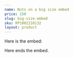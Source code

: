 ```yaml
---
name: Nuts on a big size embed
price: 150
slug: big-size-embed
sku: RP1802210132
layout: product
---
```


Here is the embed:


<div id='product-component-11670170d8f'></div>
<script type="text/javascript">
/*<![CDATA[*/

(function () {
  var scriptURL = 'https://sdks.shopifycdn.com/buy-button/latest/buy-button-storefront.min.js';
  if (window.ShopifyBuy) {
    if (window.ShopifyBuy.UI) {
      ShopifyBuyInit();
    } else {
      loadScript();
    }
  } else {
    loadScript();
  }

  function loadScript() {
    var script = document.createElement('script');
    script.async = true;
    script.src = scriptURL;
    (document.getElementsByTagName('head')[0] || document.getElementsByTagName('body')[0]).appendChild(script);
    script.onload = ShopifyBuyInit;
  }

  function ShopifyBuyInit() {
    var client = ShopifyBuy.buildClient({
      domain: 'linkitchen.myshopify.com',
      apiKey: '26a343d31f3b31b44a5f0f4f2d3920e5',
      appId: '6',
    });

    ShopifyBuy.UI.onReady(client).then(function (ui) {
      ui.createComponent('product', {
        id: [508413542460],
        node: document.getElementById('product-component-11670170d8f'),
        moneyFormat: '%24%7B%7Bamount%7D%7D',
        options: {
  "product": {
    "layout": "horizontal",
    "variantId": "all",
    "width": "100%",
    "contents": {
      "img": false,
      "imgWithCarousel": true,
      "variantTitle": false,
      "description": true,
      "buttonWithQuantity": true,
      "button": false,
      "quantity": false
    },
    "text": {
      "button": "AGREGA AL CARRITO"
    },
    "styles": {
      "product": {
        "text-align": "right",
        "@media (min-width: 601px)": {
          "max-width": "100%",
          "margin-left": "0",
          "margin-bottom": "50px"
        }
      },
      "button": {
        "background-color": "#7d57b6",
        "color": "#dffdf6",
        "font-family": "Playfair Display, serif",
        "font-size": "18px",
        "padding-top": "17px",
        "padding-bottom": "17px",
        "padding-left": "50px",
        "padding-right": "50px",
        ":hover": {
          "background-color": "#714ea4",
          "color": "#dffdf6"
        },
        "border-radius": "30px",
        "font-weight": "bold",
        ":focus": {
          "background-color": "#714ea4"
        }
      },
      "variantTitle": {
        "font-family": "Strait, sans-serif",
        "font-size": "17px",
        "font-weight": "bold"
      },
      "title": {
        "font-family": "Source Sans Pro, sans-serif",
        "font-size": "34px"
      },
      "description": {
        "font-size": "17px",
        "font-family": "Strait, sans-serif",
        "font-weight": "bold"
      },
      "price": {
        "font-family": "Strait, sans-serif",
        "font-weight": "bold"
      },
      "quantityInput": {
        "font-size": "18px",
        "padding-top": "17px",
        "padding-bottom": "17px"
      },
      "compareAt": {
        "font-size": "11.9px",
        "font-family": "Strait, sans-serif",
        "font-weight": "bold"
      }
    },
    "googleFonts": [
      "Playfair Display",
      "Strait",
      "Source Sans Pro",
      "Strait",
      "Strait",
      "Strait"
    ]
  },
  "cart": {
    "contents": {
      "button": true
    },
    "text": {
      "title": "Carrito",
      "empty": "El carrito esta vacio."
    },
    "styles": {
      "cart": {
        "background-color": "#2b1818"
      },
      "button": {
        "background-color": "#7d57b6",
        "color": "#dffdf6",
        "font-family": "Playfair Display, serif",
        "font-size": "18px",
        "padding-top": "17px",
        "padding-bottom": "17px",
        ":hover": {
          "background-color": "#714ea4",
          "color": "#dffdf6"
        },
        "border-radius": "30px",
        "font-weight": "bold",
        ":focus": {
          "background-color": "#714ea4"
        }
      },
      "title": {
        "color": "#ffffff"
      },
      "footer": {
        "background-color": "#2b1818"
      },
      "header": {
        "color": "#ffffff"
      },
      "lineItems": {
        "color": "#ffffff"
      },
      "subtotalText": {
        "color": "#ffffff"
      },
      "subtotal": {
        "color": "#ffffff"
      },
      "notice": {
        "color": "#ffffff"
      },
      "currency": {
        "color": "#ffffff"
      },
      "close": {
        ":hover": {
          "color": "#ffffff"
        },
        "color": "#ffffff"
      },
      "emptyCart": {
        "color": "#ffffff"
      }
    },
    "googleFonts": [
      "Playfair Display"
    ]
  },
  "modalProduct": {
    "contents": {
      "img": false,
      "imgWithCarousel": true,
      "variantTitle": false,
      "buttonWithQuantity": true,
      "button": false,
      "quantity": false
    },
    "styles": {
      "product": {
        "@media (min-width: 601px)": {
          "max-width": "100%",
          "margin-left": "0px",
          "margin-bottom": "0px"
        }
      },
      "button": {
        "background-color": "#7d57b6",
        "color": "#dffdf6",
        "font-family": "Playfair Display, serif",
        "font-size": "18px",
        "padding-top": "17px",
        "padding-bottom": "17px",
        "padding-left": "50px",
        "padding-right": "50px",
        ":hover": {
          "background-color": "#714ea4",
          "color": "#dffdf6"
        },
        "border-radius": "30px",
        "font-weight": "bold",
        ":focus": {
          "background-color": "#714ea4"
        }
      },
      "variantTitle": {
        "font-family": "Strait, sans-serif",
        "font-weight": "bold"
      },
      "title": {
        "font-family": "Source Sans Pro, sans-serif"
      },
      "description": {
        "font-family": "Strait, sans-serif",
        "font-weight": "bold"
      },
      "price": {
        "font-family": "Strait, sans-serif",
        "font-weight": "bold"
      },
      "quantityInput": {
        "font-size": "18px",
        "padding-top": "17px",
        "padding-bottom": "17px"
      },
      "compareAt": {
        "font-family": "Strait, sans-serif",
        "font-weight": "bold"
      }
    },
    "googleFonts": [
      "Playfair Display",
      "Strait",
      "Source Sans Pro",
      "Strait",
      "Strait",
      "Strait"
    ]
  },
  "toggle": {
    "styles": {
      "toggle": {
        "font-family": "Playfair Display, serif",
        "background-color": "#7d57b6",
        ":hover": {
          "background-color": "#714ea4"
        },
        "font-weight": "bold",
        ":focus": {
          "background-color": "#714ea4"
        }
      },
      "count": {
        "color": "#dffdf6",
        ":hover": {
          "color": "#dffdf6"
        },
        "font-size": "18px"
      },
      "iconPath": {
        "fill": "#dffdf6"
      }
    },
    "googleFonts": [
      "Playfair Display"
    ]
  },
  "option": {
    "styles": {
      "label": {
        "font-family": "Strait, sans-serif",
        "font-weight": "bold"
      },
      "select": {
        "font-family": "Strait, sans-serif",
        "font-weight": "bold"
      }
    },
    "googleFonts": [
      "Strait",
      "Strait"
    ]
  },
  "productSet": {
    "styles": {
      "products": {
        "@media (min-width: 601px)": {
          "margin-left": "-20px"
        }
      }
    }
  },
  "lineItem": {
    "styles": {
      "variantTitle": {
        "color": "#ffffff"
      },
      "title": {
        "color": "#ffffff"
      },
      "price": {
        "color": "#ffffff"
      },
      "quantity": {
        "color": "#ffffff"
      },
      "quantityIncrement": {
        "color": "#ffffff",
        "border-color": "#ffffff"
      },
      "quantityDecrement": {
        "color": "#ffffff",
        "border-color": "#ffffff"
      },
      "quantityInput": {
        "color": "#ffffff",
        "border-color": "#ffffff"
      }
    }
  }
}
      });
    });
  }
})();
/*]]>*/
</script>


Here ends the embed.
